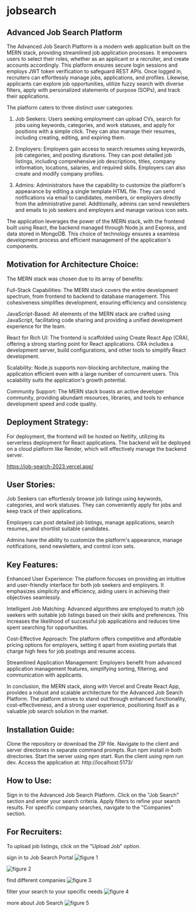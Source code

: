 # jobsearch

## Advanced Job Search Platform

The Advanced Job Search Platform is a modern web application built on the MERN stack, providing streamlined job application processes. It empowers users to select their roles, whether as an applicant or a recruiter, and create accounts accordingly. This platform ensures secure login sessions and employs JWT token verification to safeguard REST APIs. Once logged in, recruiters can effortlessly manage jobs, applications, and profiles. Likewise, applicants can explore job opportunities, utilize fuzzy search with diverse filters, apply with personalized statements of purpose (SOPs), and track their applications.

The platform caters to three distinct user categories:

1. Job Seekers: Users seeking employment can upload CVs, search for jobs using keywords, categories, and work statuses, and apply for positions with a simple click. They can also manage their resumes, including creating, editing, and expiring them.

2. Employers: Employers gain access to search resumes using keywords, job categories, and posting durations. They can post detailed job listings, including comprehensive job descriptions, titles, company information, locations, salaries, and required skills. Employers can also create and modify company profiles.

3. Admins: Administrators have the capability to customize the platform's appearance by editing a single template HTML file. They can send notifications via email to candidates, members, or employers directly from the administrative panel. Additionally, admins can send newsletters and emails to job seekers and employers and manage various icon sets.

The application leverages the power of the MERN stack, with the frontend built using React, the backend managed through Node.js and Express, and data stored in MongoDB. This choice of technology ensures a seamless development process and efficient management of the application's components.

## Motivation for Architecture Choice:

The MERN stack was chosen due to its array of benefits:

Full-Stack Capabilities: The MERN stack covers the entire development spectrum, from frontend to backend to database management. This cohesiveness simplifies development, ensuring efficiency and consistency.

JavaScript-Based: All elements of the MERN stack are crafted using JavaScript, facilitating code sharing and providing a unified development experience for the team.

React for Rich UI: The frontend is scaffolded using Create React App (CRA), offering a strong starting point for React applications. CRA includes a development server, build configurations, and other tools to simplify React development.

Scalability: Node.js supports non-blocking architecture, making the application efficient even with a large number of concurrent users. This scalability suits the application's growth potential.

Community Support: The MERN stack boasts an active developer community, providing abundant resources, libraries, and tools to enhance development speed and code quality.

## Deployment Strategy:

For deployment, the frontend will be hosted on Netlify, utilizing its serverless deployment for React applications. The backend will be deployed on a cloud platform like Render, which will effectively manage the backend server.

https://job-search-2023.vercel.app/

## User Stories:

Job Seekers can effortlessly browse job listings using keywords, categories, and work statuses. They can conveniently apply for jobs and keep track of their applications.

Employers can post detailed job listings, manage applications, search resumes, and shortlist suitable candidates.

Admins have the ability to customize the platform's appearance, manage notifications, send newsletters, and control icon sets.

## Key Features:

Enhanced User Experience: The platform focuses on providing an intuitive and user-friendly interface for both job seekers and employers. It emphasizes simplicity and efficiency, aiding users in achieving their objectives seamlessly.

Intelligent Job Matching: Advanced algorithms are employed to match job seekers with suitable job listings based on their skills and preferences. This increases the likelihood of successful job applications and reduces time spent searching for opportunities.

Cost-Effective Approach: The platform offers competitive and affordable pricing options for employers, setting it apart from existing portals that charge high fees for job postings and resume access.

Streamlined Application Management: Employers benefit from advanced application management features, simplifying sorting, filtering, and communication with applicants.

In conclusion, the MERN stack, along with Vercel and Create React App, provides a robust and scalable architecture for the Advanced Job Search Platform. The platform strives to stand out through enhanced functionality, cost-effectiveness, and a strong user experience, positioning itself as a valuable job search solution in the market.

## Installation Guide:

Clone the repository or download the ZIP file.
Navigate to the client and server directories in separate command prompts.
Run npm install in both directories.
Start the server using npm start.
Run the client using npm run dev.
Access the application at: http://localhost:5173/

## How to Use:

Sign in to the Advanced Job Search Platform.
Click on the "Job Search" section and enter your search criteria.
Apply filters to refine your search results.
For specific company searches, navigate to the "Companies" section.

## For Recruiters:

To upload job listings, click on the "Upload Job" option.

sign in to Job Search Portal
![figure 1](<sign in search.JPG>)

![figure 2](<recruiter posts jobs.JPG>)

find different companies
![figure 3](<find companies.JPG>)

filter your search to your specific needs
![figure 4](<filter search.JPG>)

more about Job Search
![figure 5](<about on Job Search.JPG>)
